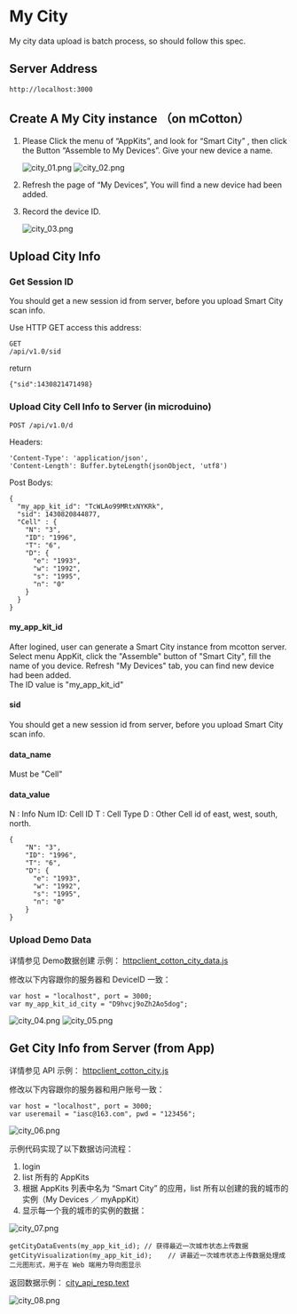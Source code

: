 # My City

My city data upload is batch process, so should follow this spec.

## Server Address 

	http://localhost:3000
	
## Create A My City instance （on mCotton）

1. Please Click the menu of “AppKits”, and look for “Smart City” , then click the Button “Assemble to My Devices”. Give your new device a name.

	![city_01.png](city_01.png)
	![city_02.png](city_02.png)

2. Refresh the page of “My Devices”,  You will find a new device had been added.
3. Record the device ID.

	![city_03.png](city_03.png)
	
## Upload City Info

### Get Session ID

You should get a new session id from server, before you upload Smart City scan info.

Use HTTP GET access this address:

	GET 
	/api/v1.0/sid

return 

	{"sid":1430821471498}

### Upload City Cell Info to Server (in microduino)

	POST /api/v1.0/d

Headers:

    'Content-Type': 'application/json',
    'Content-Length': Buffer.byteLength(jsonObject, 'utf8')

Post Bodys:

	{
	  "my_app_kit_id": "TcWLAo99MRtxNYKRk",
	  "sid": 1430820844877,
	  "Cell" : {
	    "N": "3",
	    "ID": "1996",
	    "T": "6",
	    "D": {
	      "e": "1993",
	      "w": "1992",
	      "s": "1995",
	      "n": "0"
	    }
	  }
	}


#### my_app_kit_id

After logined, user can generate a Smart City instance from mcotton server. 
Select menu AppKit, click the "Assemble" button of "Smart City", fill the name of you device.
Refresh "My Devices" tab, you can find new device had been added.  
The ID value is "my_app_kit_id"

#### sid

You should get a new session id from server, before you upload Smart City scan info.

#### data_name

Must be "Cell"

#### data_value

N : Info Num 
ID: Cell ID
T : Cell Type
D : Other Cell id of east, west, south, north. 

	{
	    "N": "3",
	    "ID": "1996",
	    "T": "6",
	    "D": {
	      "e": "1993",
	      "w": "1992",
	      "s": "1995",
	      "n": "0"
	    }
	}
	
### Upload Demo Data

详情参见 Demo数据创建 示例： 
[httpclient_cotton_city_data.js](https://github.com/iascchen/mCotton_client/tree/master/my_city/httpclient_cotton_city_data.js)

修改以下内容跟你的服务器和 DeviceID 一致：

	var host = "localhost", port = 3000;
	var my_app_kit_id_city = "D9hvcj9oZh2Ao5dog";
	
![city_04.png](city_04.png)
![city_05.png](city_05.png)

## Get City Info from Server (from App)

详情参见 API 示例： 
[httpclient_cotton_city.js](https://github.com/iascchen/mCotton_client/tree/master/my_city/httpclient_cotton_city.js)

修改以下内容跟你的服务器和用户账号一致：

	var host = "localhost", port = 3000;
	var useremail = "iasc@163.com", pwd = "123456";

![city_06.png](city_06.png)
	
示例代码实现了以下数据访问流程：

1. login
2. list 所有的 AppKits
3. 根据 AppKits 列表中名为 “Smart City” 的应用，list 所有以创建的我的城市的实例（My Devices ／ myAppKit）
4. 显示每一个我的城市的实例的数据：
	
![city_07.png](city_07.png)

	getCityDataEvents(my_app_kit_id); // 获得最近一次城市状态上传数据
    getCityVisualization(my_app_kit_id);	// 讲最近一次城市状态上传数据处理成二元图形式，用于在 Web 端用力导向图显示
     
返回数据示例：
[city_api_resp.text](https://github.com/iascchen/mCotton_client/tree/master/my_city/city_api_resp.text)


![city_08.png](city_08.png)